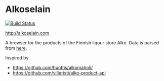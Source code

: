 # Alkoselain

[![Build Status](https://travis-ci.org/andersnylund/alkobrowser.svg?branch=master)](https://travis-ci.org/andersnylund/alkobrowser)

http://alkoselain.com

A browser for the products of the Finnish liqour store Alko. Data is parsed from [here](https://www.alko.fi/INTERSHOP/static/WFS/Alko-OnlineShop-Site/-/Alko-OnlineShop/fi_FI/Alkon%20Hinnasto%20Tekstitiedostona/alkon-hinnasto-tekstitiedostona.xls). 

Inspired by 
- https://github.com/hunttis/alkomaholi/
- https://github.com/villeristi/alko-product-api
